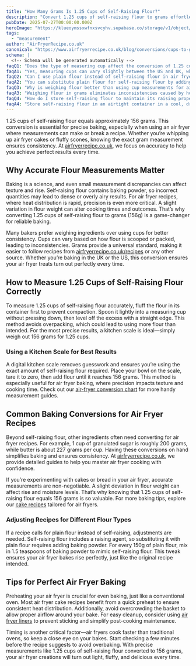 ```yaml
---
title: "How Many Grams Is 1.25 Cups of Self-Raising Flour?"
description: "Convert 1.25 cups of self-raising flour to grams effortlessly for perfect baking results every time."
pubDate: 2025-07-27T00:00:00.000Z
heroImage: "https://klueoymssxwfnxsvcyhv.supabase.co/storage/v1/object/public/Shmucket/how-many-grams-is-1-25-cups-of-self-raising-flour.webp"
tags:
  - "measurement"
author: "AirFryerRecipe.co.uk"
canonical: "https://www.airfryerrecipe.co.uk/blog/conversions/cups-to-grams/how-many-grams-is-1-25-cups-of-self-raising-flour"
schema: |
  <!-- Schema will be generated automatically -->
faqQ1: "Does the type of measuring cup affect the conversion of 1.25 cups of self-raising flour to grams?"
faqA1: "Yes, measuring cups can vary slightly between the US and UK, which may affect the weight. The US standard cup is 240ml, while the UK metric cup is 250ml. For accuracy, always use a kitchen scale to measure 156 grams for 1.25 cups of self-raising flour, regardless of cup type."
faqQ2: "Can I use plain flour instead of self-raising flour in air fryer recipes?"
faqA2: "You can substitute plain flour for self-raising flour by adding baking powder. For every 150g of plain flour, mix in 1.5 teaspoons of baking powder. This adjustment ensures your air fryer bakes rise properly, just as they would with self-raising flour."
faqQ3: "Why is weighing flour better than using cup measurements for air fryer baking?"
faqA3: "Weighing flour in grams eliminates inconsistencies caused by how flour is packed or scooped into cups. Air fryer baking requires precision for even cooking, and grams provide a reliable standard. For example, 1.25 cups of self-raising flour is exactly 156 grams, ensuring perfect results."
faqQ4: "How do I store self-raising flour to maintain its raising properties?"
faqA4: "Store self-raising flour in an airtight container in a cool, dry place to preserve its baking powder content. Moisture or humidity can reduce its effectiveness over time. For best results, use it within six months and check for freshness by testing a small amount in warm water—it should bubble slightly."
---
```

<p>1.25 cups of self-raising flour equals approximately 156 grams. This conversion is essential for precise baking, especially when using an air fryer where measurements can make or break a recipe. Whether you’re whipping up air fryer cakes or fluffy scones, knowing the exact gram measurement ensures consistency. At <a href=https://www.airfryerrecipe.co.uk>airfryerrecipe.co.uk</a>, we focus on accuracy to help you achieve perfect results every time.</p>  

<h2>Why Accurate Flour Measurements Matter</h2>  
<p>Baking is a science, and even small measurement discrepancies can affect texture and rise. Self-raising flour contains baking powder, so incorrect quantities may lead to dense or overly airy results. For air fryer recipes, where heat distribution is rapid, precision is even more critical. A slight variation in flour weight can alter cooking times and outcomes. That’s why converting 1.25 cups of self-raising flour to grams (156g) is a game-changer for reliable baking.</p>  

<p>Many bakers prefer weighing ingredients over using cups for better consistency. Cups can vary based on how flour is scooped or packed, leading to inconsistencies. Grams provide a universal standard, making it easier to follow recipes from <a href=https://www.airfryerrecipe.co.uk/recipes>airfryerrecipe.co.uk/recipes</a> or any other source. Whether you’re baking in the UK or the US, this conversion ensures your air fryer treats turn out perfectly every time.</p>  

<h2>How to Measure 1.25 Cups of Self-Raising Flour Correctly</h2>  
<p>To measure 1.25 cups of self-raising flour accurately, fluff the flour in its container first to prevent compaction. Spoon it lightly into a measuring cup without pressing down, then level off the excess with a straight edge. This method avoids overpacking, which could lead to using more flour than intended. For the most precise results, a kitchen scale is ideal—simply weigh out 156 grams for 1.25 cups.</p>  

<h3>Using a Kitchen Scale for Best Results</h3>  
<p>A digital kitchen scale removes guesswork and ensures you’re using the exact amount of self-raising flour required. Place your bowl on the scale, tare it to zero, then add flour until it reaches 156 grams. This method is especially useful for air fryer baking, where precision impacts texture and cooking time. Check out our <a href=https://www.airfryerrecipe.co.uk/air-fryer-conversion-chart>air-fryer conversion chart</a> for more handy measurement guides.</p>  

<h2>Common Baking Conversions for Air Fryer Recipes</h2>  
<p>Beyond self-raising flour, other ingredients often need converting for air fryer recipes. For example, 1 cup of granulated sugar is roughly 200 grams, while butter is about 227 grams per cup. Having these conversions on hand simplifies baking and ensures consistency. At <a href=https://www.airfryerrecipe.co.uk>airfryerrecipe.co.uk</a>, we provide detailed guides to help you master air fryer cooking with confidence.</p>  

<p>If you’re experimenting with cakes or bread in your air fryer, accurate measurements are non-negotiable. A slight deviation in flour weight can affect rise and moisture levels. That’s why knowing that 1.25 cups of self-raising flour equals 156 grams is so valuable. For more baking tips, explore our <a href=https://www.airfryerrecipe.co.uk/recipe-category/cakes>cake recipes</a> tailored for air fryers.</p>  

<h3>Adjusting Recipes for Different Flour Types</h3>  
<p>If a recipe calls for plain flour instead of self-raising, adjustments are needed. Self-raising flour includes a raising agent, so substituting it with plain flour requires adding baking powder. For every 150g of plain flour, mix in 1.5 teaspoons of baking powder to mimic self-raising flour. This tweak ensures your air fryer bakes rise perfectly, just like the original recipe intended.</p>  

<h2>Tips for Perfect Air Fryer Baking</h2>  
<p>Preheating your air fryer is crucial for even baking, just like a conventional oven. Most air fryer cake recipes benefit from a quick preheat to ensure consistent heat distribution. Additionally, avoid overcrowding the basket to allow proper airflow around your bake. For easy cleanup, consider using <a href=https://www.airfryerrecipe.co.uk/air-fryer-cleaner>air fryer liners</a> to prevent sticking and simplify post-cooking maintenance.</p>  

<p>Timing is another critical factor—air fryers cook faster than traditional ovens, so keep a close eye on your bakes. Start checking a few minutes before the recipe suggests to avoid overbaking. With precise measurements like 1.25 cups of self-raising flour converted to 156 grams, your air fryer creations will turn out light, fluffy, and delicious every time.</p>
